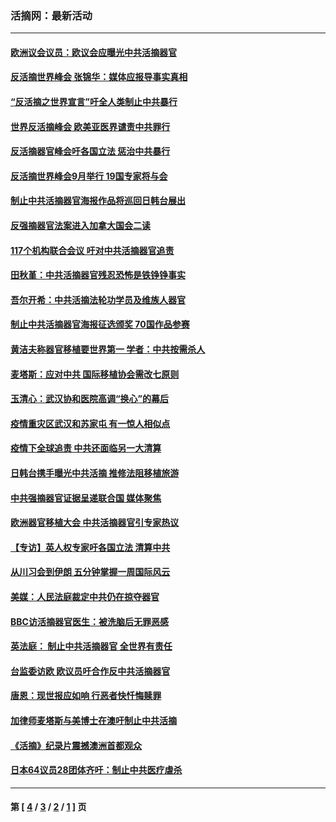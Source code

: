 ### 活摘网：最新活动
---
#### [欧洲议会议员：欧议会应曝光中共活摘器官](../../pages/nf5883/n13336571.md?11240430) 
#### [反活摘世界峰会 张锦华：媒体应报导事实真相](../../pages/nf5883/n13278502.md?11240430) 
#### [“反活摘之世界宣言”吁全人类制止中共暴行](../../pages/nf5883/n13259730.md?11240430) 
#### [世界反活摘峰会 欧美亚医界谴责中共罪行](../../pages/nf5883/n13253550.md?11240430) 
#### [反活摘器官峰会吁各国立法 惩治中共暴行](../../pages/nf5883/n13245052.md?11240430) 
#### [反活摘世界峰会9月举行 19国专家将与会](../../pages/nf5883/n13201492.md?11240430) 
#### [制止中共活摘器官海报作品将巡回日韩台展出](../../pages/nf5883/n13177791.md?11240430) 
#### [反强摘器官法案进入加拿大国会二读](../../pages/nf5883/n13033450.md?11240430) 
#### [117个机构联合会议 吁对中共活摘器官追责](../../pages/nf5883/n12775087.md?11240430) 
#### [田秋堇：中共活摘器官残忍恐怖是铁铮铮事实](../../pages/nf5883/n12702148.md?11240430) 
#### [吾尔开希：中共活摘法轮功学员及维族人器官](../../pages/nf5883/n12693197.md?11240430) 
#### [制止中共活摘器官海报征选颁奖 70国作品参赛](../../pages/nf5883/n12692050.md?11240430) 
#### [黄洁夫称器官移植要世界第一 学者：中共按需杀人](../../pages/nf5883/n12572329.md?11240430) 
#### [麦塔斯：应对中共 国际移植协会需改七原则](../../pages/nf5883/n12514711.md?11240430) 
#### [玉清心：武汉协和医院高调“换心”的幕后](../../pages/nf5883/n12298730.md?11240430) 
#### [疫情重灾区武汉和苏家屯 有一惊人相似点](../../pages/nf5883/n12150824.md?11240430) 
#### [疫情下全球追责 中共还面临另一大清算](../../pages/nf5883/n12070397.md?11240430) 
#### [日韩台携手曝光中共活摘 推修法阻移植旅游](../../pages/nf5883/n11712046.md?11240430) 
#### [中共强摘器官证据呈递联合国 媒体聚焦](../../pages/nf5883/n11546426.md?11240430) 
#### [欧洲器官移植大会 中共活摘器官引专家热议](../../pages/nf5883/n11539095.md?11240430) 
#### [【专访】英人权专家吁各国立法 清算中共](../../pages/nf5883/n11367315.md?11240430) 
#### [从川习会到伊朗 五分钟掌握一周国际风云](../../pages/nf5883/n11338520.md?11240430) 
#### [美媒：人民法庭裁定中共仍在掠夺器官](../../pages/nf5883/n11334897.md?11240430) 
#### [BBC访活摘器官医生：被洗脑后无罪恶感](../../pages/nf5883/n11335935.md?11240430) 
#### [英法庭： 制止中共活摘器官 全世界有责任](../../pages/nf5883/n11330691.md?11240430) 
#### [台监委访欧 欧议员吁合作反中共活摘器官](../../pages/nf5883/n11109190.md?11240430) 
#### [唐恩：现世报应如响 行恶者快忏悔赎罪](../../pages/nf5883/n11104016.md?11240430) 
#### [加律师麦塔斯与美博士在澳吁制止中共活摘](../../pages/nf5883/n10724764.md?11240430) 
#### [《活摘》纪录片震撼澳洲首都观众](../../pages/nf5883/n10722747.md?11240430) 
#### [日本64议员28团体齐吁：制止中共医疗虐杀](../../pages/nf5883/n10587757.md?11240430) 

---
#### 第 [ [4](./4.md?11240430) / [3](./3.md?11240430) / [2](./2.md?11240430) / [1](./1.md?11240430) ] 页
